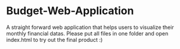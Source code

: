 # Budget-Web-Application
A straight forward web application that helps users to visualize their monthly financial datas.
Please put all files in one folder and open index.html to try out the final product :)
